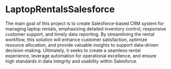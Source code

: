 # LaptopRentalsSalesforce

The main goal of this project is to create Salesforce-based CRM system for managing laptop rentals, emphasizing detailed inventory control, responsive customer support, and timely data reporting. By streamlining the rental workflow, this solution will enhance customer satisfaction, optimize resource allocation, and provide valuable insights to support data-driven decision-making. Ultimately, it seeks to create a seamless rental experience, leverage automation for operational excellence, and ensure high standards in data integrity and usability within Salesforce.
